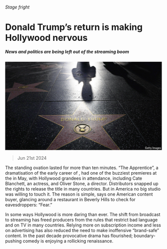 ###### Stage fright

# Donald Trump’s return is making Hollywood nervous 

##### News and politics are being left out of the streaming boom 

![image](images/20240629_CUP002.jpg) 

> Jun 21st 2024 

The standing ovation lasted for more than ten minutes. “The Apprentice”, a dramatisation of the early career of , had one of the buzziest premieres at the  in May, with Hollywood grandees in attendance, including Cate Blanchett, an actress, and Oliver Stone, a director. Distributors snapped up the rights to release the title in many countries. But in America no big studio was willing to touch it. The reason is simple, says one American content buyer, glancing around a restaurant in Beverly Hills to check for eavesdroppers: “Fear.”

In some ways Hollywood is more daring than ever. The shift from broadcast to streaming has freed producers from the rules that restrict bad language and  on TV in many countries. Relying more on subscription income and less on advertising has also reduced the need to make inoffensive “brand-safe” content. In the past decade provocative drama has flourished; boundary-pushing comedy is enjoying a rollicking renaissance.

